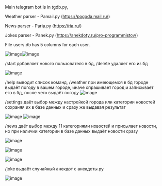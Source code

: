 Main telegram bot is in tgdb.py,

Weather parser - Pamail.py (https://pogoda.mail.ru/)

News parser - Paria.py (https://ria.ru/)

Jokes parser - Panek.py (https://anekdoty.ru/pro-programmistov/)

File users.db has 5 columns for each user.

![image](https://github.com/Alanyle/studtgbot/assets/162821077/74867d09-1189-46cd-b412-e3494d1a691c)![image](https://github.com/Alanyle/studtgbot/assets/162821077/f9794d35-a5da-438b-a6e4-58a735ad5269)

/start добавляет нового пользователя в бд, /delete удаляет его из бд

![image](https://github.com/Alanyle/studtgbot/assets/162821077/dfdf3ead-27d2-428b-8bb9-cd9d9f84b5b3)

/help выводит список команд, /weather при имеющемся в бд городе выдаёт погоду в вашем городе, иначе спрашивает город и записывает его в бд, после чего выдаёт погоду
![image](https://github.com/Alanyle/studtgbot/assets/162821077/49a14d5e-22b1-41ef-af8e-e337fe2c01e7)

/settings даёт выбор между настройкой города или категории новостей сохраняя их в базе данных и сразу же выдавая результат

![image](https://github.com/Alanyle/studtgbot/assets/162821077/7f63afb7-419f-4fa8-bc07-c8c508349c7c)
![image](https://github.com/Alanyle/studtgbot/assets/162821077/01428267-d477-4fc9-9357-55a01560b803)

/news даёт выбор между 11 категориями новостей и присылает новости, но при наличии категории в базе данных выдаёт новости сразу

![image](https://github.com/Alanyle/studtgbot/assets/162821077/20e49fc9-6972-4423-8c4b-2b2a56637130)

![image](https://github.com/Alanyle/studtgbot/assets/162821077/04458a78-cafc-471e-94f7-1e43930cad69)

![image](https://github.com/Alanyle/studtgbot/assets/162821077/41d86ea7-97ec-4e19-b3c9-b064e0d5abfe)

/joke выдаёт случайный анекдот с анекдоты.ру

![image](https://github.com/Alanyle/studtgbot/assets/162821077/aab502c5-45b0-45be-8804-5b6902ca6393)
